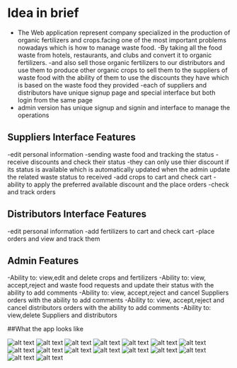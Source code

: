 # Idea in brief 

- The Web application represent company specialized in the production of organic fertilizers and crops.facing one of the most important problems nowadays which is how to manage waste food.
-By taking all the food waste from hotels, restaurants, and clubs  and convert it to organic fertilizers.
-and also sell those organic fertilizers to our distributors and use them to produce other organic crops to sell them to the suppliers of waste food with the ability of them to use the discounts they have which is based on the waste food they provided 
-each of suppliers and distributors have unique signup page and special interface but both login from the same page
- admin version has unique signup and signin and interface to manage the operations


## Suppliers Interface Features

-edit personal information
-sending waste food and tracking the status
-receive discounts and check their status
-they can only use thier discount if its status is available which is automatically updated when the admin update the related waste status to received
-add crops to cart and check cart
-ability to apply the preferred available discount and the place orders
-check and track orders


## Distributors Interface Features

-edit personal information
-add fertilizers to cart and check cart
-place orders and view and track them 


## Admin Features

-Ability to: view,edit and delete crops and fertilizers
-Ability to: view, accept,reject and waste food requests and update their status with the ability to add comments
-Ability to: view, accept,reject and cancel Suppliers orders with the ability to add comments
-Ability to: view, accept,reject and cancel distributors orders with the ability to add comments
-Ability to: view,delete Suppliers and distributors

##What the app looks like 

![alt text](https://github.com/ahmedhesham99/Graduation-Project/blob/main/sample%20of%20system%20Screen%20Shots/home.jpg)
![alt text](https://github.com/ahmedhesham99/Graduation-Project/blob/main/sample%20of%20system%20Screen%20Shots/supp_signup.jpg)
![alt text](https://github.com/ahmedhesham99/Graduation-Project/blob/main/sample%20of%20system%20Screen%20Shots/crops.jpg)
![alt text](https://github.com/ahmedhesham99/Graduation-Project/blob/main/sample%20of%20system%20Screen%20Shots/supplier%20profile.jpg)
![alt text](https://github.com/ahmedhesham99/Graduation-Project/blob/main/sample%20of%20system%20Screen%20Shots/sending%20waste%20food.jpg)
![alt text](https://github.com/ahmedhesham99/Graduation-Project/blob/main/sample%20of%20system%20Screen%20Shots/discounts.jpg)
![alt text](https://github.com/ahmedhesham99/Graduation-Project/blob/main/sample%20of%20system%20Screen%20Shots/cart.jpg)
![alt text](https://github.com/ahmedhesham99/Graduation-Project/blob/main/sample%20of%20system%20Screen%20Shots/checkorders.jpg)
![alt text](https://github.com/ahmedhesham99/Graduation-Project/blob/main/sample%20of%20system%20Screen%20Shots/distributors%20interface.jpg)
![alt text](https://github.com/ahmedhesham99/Graduation-Project/blob/main/sample%20of%20system%20Screen%20Shots/fertilizers%20inspect.jpg)
![alt text](https://github.com/ahmedhesham99/Graduation-Project/blob/main/sample%20of%20system%20Screen%20Shots/admin's%20login.jpg)
![alt text](https://github.com/ahmedhesham99/Graduation-Project/blob/main/sample%20of%20system%20Screen%20Shots/admin's%20Interface.jpg)
![alt text](https://github.com/ahmedhesham99/Graduation-Project/blob/main/sample%20of%20system%20Screen%20Shots/crops%20management.jpg)
![alt text](https://github.com/ahmedhesham99/Graduation-Project/blob/main/sample%20of%20system%20Screen%20Shots/suppliers'%20orders.jpg)
![alt text](https://github.com/ahmedhesham99/Graduation-Project/blob/main/sample%20of%20system%20Screen%20Shots/suppliers'%20details.jpg)
![alt text](https://github.com/ahmedhesham99/Graduation-Project/blob/main/sample%20of%20system%20Screen%20Shots/suppliers'%20orders%20update.jpg)





